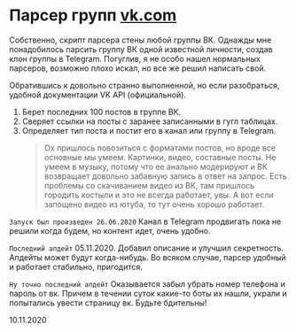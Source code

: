 # Парсер групп [vk.com](https://vk.com/)
Собственно, скрипт парсера стены любой группы ВК.
Однажды мне понадобилось парсить группу ВК одной известной личности, создав клон группы
в Telegram. Погуглив, я не особо нашел нормальных парсеров, возможно плохо искал, но все же решил написать свой.

Обратившись к довольно странно выполненной, но если разобраться, удобной документации VK API (официальной).

1. Берет последних 100 постов в группе ВК.
2. Сверяет ссылки на посты с заранее записанными в гугл таблицах.
3. Определяет тип поста и постит его в канал или группу в Telegram.
   > Ох пришлось повозиться с форматами постов, но вроде все основные мы умеем. Картинки, видео, составные посты.
   > Не умеем в музыку, потому что ее анально модерируют и ВК возвращает довольно забавную запись в ответ на запрос.
   > Есть проблемы со скачиванием видео из ВК, там пришлось городить костыли и это не всегда работает, увы.
   > А вот если запощено видео из ютуба, то тут очень хорошо работает.

`Запуск был произведен 26.06.2020`
Канал в Telegram продвигать пока не решили когда будем, но контент идет, очень удобно.

`Последний апдейт` 05.11.2020. Добавил описание и улучшил секретность. Апдейты может будут когда-нибудь.
Во всяком случае, парсер удобный и работает стабильно, пригодится.

`Ну точно последний апдейт` Оказывается забыл убрать номер телефона и пароль от вк. Причем в течении суток какие-то
боты их нашли, украли и попытались увести страницу вк. Будьте бдительны!

10.11.2020


